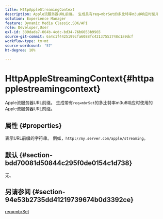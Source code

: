 ```yaml
---
title: HttpAppleStreamingContext
description: Apple流服务器URL前缀。 生成具有req=mbrSet的多比特率m3u8响应时使用的Apple Streaming Server URL前缀。
solution: Experience Manager
feature: Dynamic Media Classic,SDK/API
role: Developer,User
exl-id: 339dada7-064b-4cdc-bd34-76b6053b9965
source-git-commit: 6a4c1f4425199cfa6088fc42137552748c1a9dcf
workflow-type: tm+mt
source-wordcount: '57'
ht-degree: 10%

---
```


# HttpAppleStreamingContext{#httpapplestreamingcontext}

Apple流服务器URL前缀。 生成带有`req=mbrSet`的多比特率m3u8响应时使用的Apple流服务器URL前缀。

## 属性 {#properties}

表示URL前缀的字符串。 例如，`http://my.server.com/apple/streaming`。

## 默认 {#section-bdd70081d50844c295f0de0154c1d738}

无。

## 另请参阅 {#section-94e53b2735dd41219739674b0d3392ce}

[req=mbrSet](../../../../../is-api/http-ref/image-serving-api-ref/c-http-protocol-reference/c-command-reference/r-req/r-mbrset.md#reference-603d75babde74508a878c27bd4cced73)
